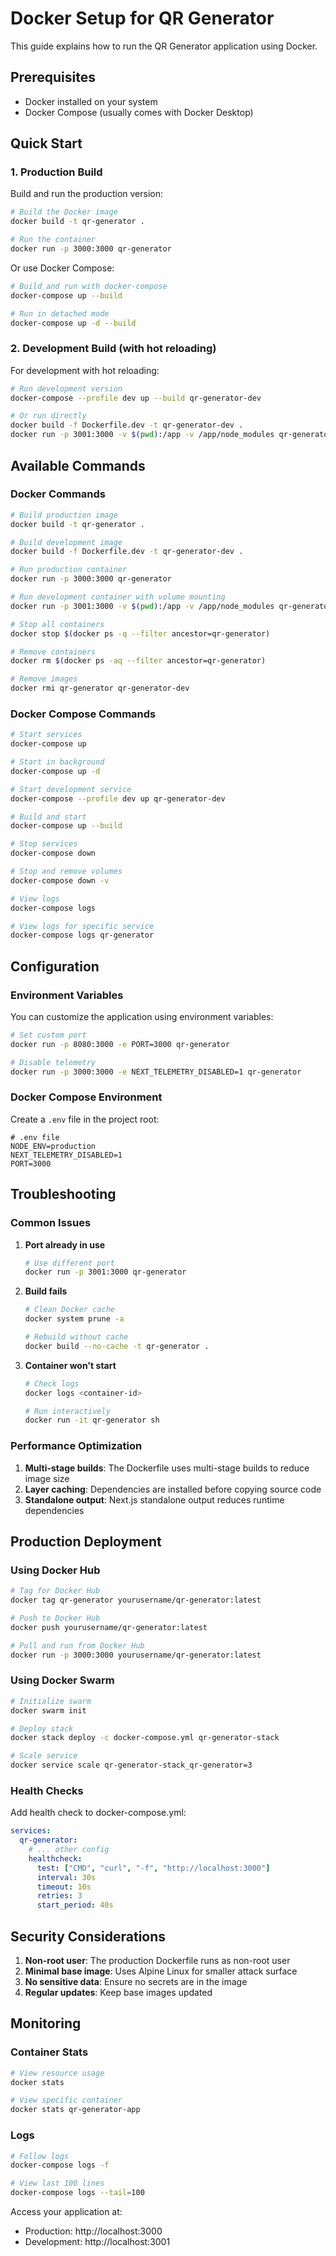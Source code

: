 # Docker Setup for QR Generator

This guide explains how to run the QR Generator application using Docker.

## Prerequisites

- Docker installed on your system
- Docker Compose (usually comes with Docker Desktop)

## Quick Start

### 1. Production Build

Build and run the production version:

```bash
# Build the Docker image
docker build -t qr-generator .

# Run the container
docker run -p 3000:3000 qr-generator
```

Or use Docker Compose:

```bash
# Build and run with docker-compose
docker-compose up --build

# Run in detached mode
docker-compose up -d --build
```

### 2. Development Build (with hot reloading)

For development with hot reloading:

```bash
# Run development version
docker-compose --profile dev up --build qr-generator-dev

# Or run directly
docker build -f Dockerfile.dev -t qr-generator-dev .
docker run -p 3001:3000 -v $(pwd):/app -v /app/node_modules qr-generator-dev
```

## Available Commands

### Docker Commands

```bash
# Build production image
docker build -t qr-generator .

# Build development image
docker build -f Dockerfile.dev -t qr-generator-dev .

# Run production container
docker run -p 3000:3000 qr-generator

# Run development container with volume mounting
docker run -p 3001:3000 -v $(pwd):/app -v /app/node_modules qr-generator-dev

# Stop all containers
docker stop $(docker ps -q --filter ancestor=qr-generator)

# Remove containers
docker rm $(docker ps -aq --filter ancestor=qr-generator)

# Remove images
docker rmi qr-generator qr-generator-dev
```

### Docker Compose Commands

```bash
# Start services
docker-compose up

# Start in background
docker-compose up -d

# Start development service
docker-compose --profile dev up qr-generator-dev

# Build and start
docker-compose up --build

# Stop services
docker-compose down

# Stop and remove volumes
docker-compose down -v

# View logs
docker-compose logs

# View logs for specific service
docker-compose logs qr-generator
```

## Configuration

### Environment Variables

You can customize the application using environment variables:

```bash
# Set custom port
docker run -p 8080:3000 -e PORT=3000 qr-generator

# Disable telemetry
docker run -p 3000:3000 -e NEXT_TELEMETRY_DISABLED=1 qr-generator
```

### Docker Compose Environment

Create a `.env` file in the project root:

```env
# .env file
NODE_ENV=production
NEXT_TELEMETRY_DISABLED=1
PORT=3000
```

## Troubleshooting

### Common Issues

1. **Port already in use**
   ```bash
   # Use different port
   docker run -p 3001:3000 qr-generator
   ```

2. **Build fails**
   ```bash
   # Clean Docker cache
   docker system prune -a
   
   # Rebuild without cache
   docker build --no-cache -t qr-generator .
   ```

3. **Container won't start**
   ```bash
   # Check logs
   docker logs <container-id>
   
   # Run interactively
   docker run -it qr-generator sh
   ```

### Performance Optimization

1. **Multi-stage builds**: The Dockerfile uses multi-stage builds to reduce image size
2. **Layer caching**: Dependencies are installed before copying source code
3. **Standalone output**: Next.js standalone output reduces runtime dependencies

## Production Deployment

### Using Docker Hub

```bash
# Tag for Docker Hub
docker tag qr-generator yourusername/qr-generator:latest

# Push to Docker Hub
docker push yourusername/qr-generator:latest

# Pull and run from Docker Hub
docker run -p 3000:3000 yourusername/qr-generator:latest
```

### Using Docker Swarm

```bash
# Initialize swarm
docker swarm init

# Deploy stack
docker stack deploy -c docker-compose.yml qr-generator-stack

# Scale service
docker service scale qr-generator-stack_qr-generator=3
```

### Health Checks

Add health check to docker-compose.yml:

```yaml
services:
  qr-generator:
    # ... other config
    healthcheck:
      test: ["CMD", "curl", "-f", "http://localhost:3000"]
      interval: 30s
      timeout: 10s
      retries: 3
      start_period: 40s
```

## Security Considerations

1. **Non-root user**: The production Dockerfile runs as non-root user
2. **Minimal base image**: Uses Alpine Linux for smaller attack surface
3. **No sensitive data**: Ensure no secrets are in the image
4. **Regular updates**: Keep base images updated

## Monitoring

### Container Stats

```bash
# View resource usage
docker stats

# View specific container
docker stats qr-generator-app
```

### Logs

```bash
# Follow logs
docker-compose logs -f

# View last 100 lines
docker-compose logs --tail=100
```

Access your application at:
- Production: http://localhost:3000
- Development: http://localhost:3001